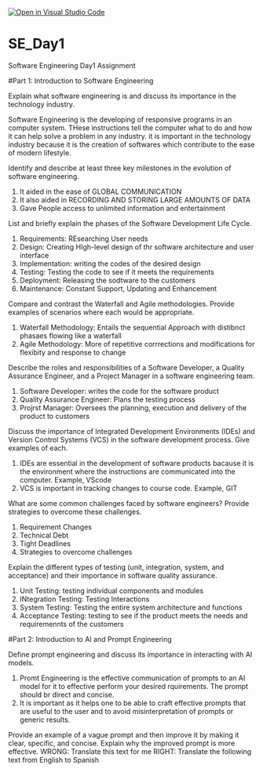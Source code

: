 [![Open in Visual Studio Code](https://classroom.github.com/assets/open-in-vscode-2e0aaae1b6195c2367325f4f02e2d04e9abb55f0b24a779b69b11b9e10269abc.svg)](https://classroom.github.com/online_ide?assignment_repo_id=15575400&assignment_repo_type=AssignmentRepo)
# SE_Day1
Software Engineering Day1 Assignment

#Part 1: Introduction to Software Engineering

Explain what software engineering is and discuss its importance in the technology industry.

Software Engineering is the developing of responsive programs in an computer system. THese instructions tell the computer what to do and how it can help solve a problem in any industry. it is important in the technology industry because it is the creation of softwares which contribute to the ease of modern lifestyle.

Identify and describe at least three key milestones in the evolution of software engineering.
1. It aided in the ease of GLOBAL COMMUNICATION
2. It also aided in RECORDING AND STORING LARGE AMOUNTS OF DATA
3. Gave People access to unlimited information and entertainment


List and briefly explain the phases of the Software Development Life Cycle.
1. Requirements: REsearching User needs
2. Design: Creating HIgh-level design of thr software architecture and user interface
3. Implementation: writing the codes of the desired design
4. Testing: Testing the code to see if it meets the requirements
5. Deployment: Releasing the sodtware to the customers
6. Maintenance: Constant Support, Updating and Enhancement


Compare and contrast the Waterfall and Agile methodologies. Provide examples of scenarios where each would be appropriate.
1. Waterfall Methodology: Entails the sequential Approach with distibnct phasaes flowing like a waterfall
2. Agile Methodology: More of repetitive corrrections and modifications for flexibity and response to change 


Describe the roles and responsibilities of a Software Developer, a Quality Assurance Engineer, and a Project Manager in a software engineering team.
1. Software Developer: writes the code for the software product
2. Quality Assurance Engineer: Plans the testing process
3. Projrst Manager: Oversees the planning, execution and delivery of the product to customers

Discuss the importance of Integrated Development Environments (IDEs) and Version Control Systems (VCS) in the software development process. Give examples of each.
1. IDEs are essential in the development of software products bacause it is the environment where the instructions are communicated into the computer. Example, VScode
2. VCS is important in tracking changes to course code. Example, GIT


What are some common challenges faced by software engineers? Provide strategies to overcome these challenges.
1. Requirement Changes
2. Technical Debt
3. Tight Deadlines
4. Strategies to overcome challenges


Explain the different types of testing (unit, integration, system, and acceptance) and their importance in software quality assurance.
1. Unit Testing: testing individual components and modules
2. INtegration Testing: Testing Interactions
3. System Testing: Testing the entire system architecture and functions
4. Acceptance Testing: testing to see if the product meets the needs and requiremennts of the customers


#Part 2: Introduction to AI and Prompt Engineering


Define prompt engineering and discuss its importance in interacting with AI models.
1. Promt Engineering is the effective communication of prompts to an AI model for it to effective perform your desired rquirements. The prompt should br direct and concise.
2. It is important as it helps one to be able to craft effective prompts that are useful to the user and to avoid misinterpretation of prompts or generic results.


Provide an example of a vague prompt and then improve it by making it clear, specific, and concise. Explain why the improved prompt is more effective.
WRONG: Translate this text for me
RIGHT: Translate the following text from English to Spanish
